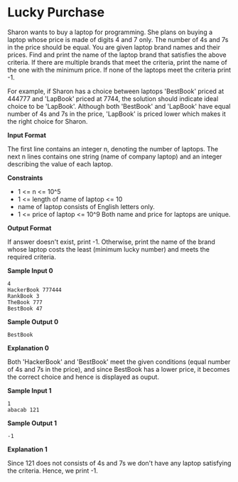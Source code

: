 # Lucky Purchase

Sharon wants to buy a laptop for programming. She plans on buying a laptop whose price is made of digits 4 and 7 only. The number of 4s and 7s in the price should be equal. You are given laptop brand names and their prices. Find and print the name of the laptop brand that satisfies the above criteria. If there are multiple brands that meet the criteria, print the name of the one with the minimum price. If none of the laptops meet the criteria print -1.

For example, if Sharon has a choice between laptops 'BestBook' priced at 444777 and 'LapBook' priced at 7744, the solution should indicate ideal choice to be 'LapBook'. Although both 'BestBook' and 'LapBook' have equal number of 4s and 7s in the price, 'LapBook' is priced lower which makes it the right choice for Sharon.

__Input Format__

The first line contains an integer n, denoting the number of laptops. 
The next n lines contains one string (name of company laptop) and an integer describing the value of each laptop.

__Constraints__
* 1 <= n <= 10^5
* 1 <= length of name of laptop <= 10
* name of laptop consists of English letters only.
* 1 <= price of laptop <= 10^9
Both name and price for laptops are unique.

__Output Format__

If answer doesn't exist, print -1. 
Otherwise, print the name of the brand whose laptop costs the least (minimum lucky number) and meets the required criteria.

__Sample Input 0__
```
4
HackerBook 777444
RankBook 3
TheBook 777
BestBook 47
```

__Sample Output 0__
```
BestBook
```

__Explanation 0__

Both 'HackerBook' and 'BestBook' meet the given conditions (equal number of 4s and 7s in the price), and since BestBook has a lower price, it becomes the correct choice and hence is displayed as ouput.

__Sample Input 1__

```
1
abacab 121

```

__Sample Output 1__
```
-1
```

__Explanation 1__

Since 121 does not consists of 4s and 7s we don't have any laptop satisfying the criteria. Hence, we print -1.